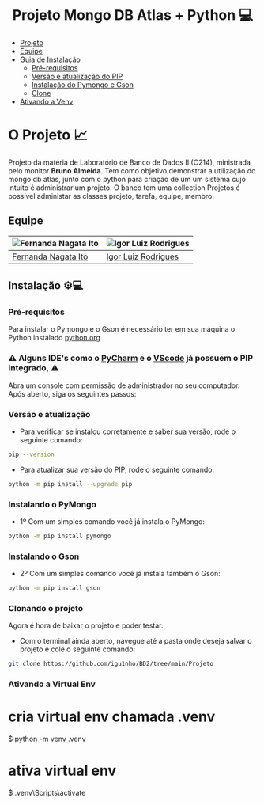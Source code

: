 <h1 align="center"> Projeto Mongo DB Atlas + Python 💻 </h1>

- [Projeto](#o-projeto-)
- [Equipe](#equipe)
- [Guia de Instalação](#instalação-)
   - [Pré-requisitos](#pré-requisitos)
   - [Versão e atualização do PIP](#versão-e-atualização)
   - [Instalação do Pymongo e Gson](#instalando-o-pymongo-gson)
   - [Clone](#clonando-o-projeto)
- [Ativando a Venv](#ativando-a-virual-env-)  

# O Projeto 📈
Projeto da matéria de Laboratório de Banco de Dados II (C214), ministrada pelo monitor **Bruno Almeida**. Tem como objetivo demonstrar a utilização do mongo db atlas, junto com o python para criação de um
um sistema cujo intuito é administrar um projeto. O banco tem uma collection Projetos é possível administar as classes projeto, tarefa, equipe, membro. 

## Equipe
| ![Fernanda Nagata Ito](https://avatars.githubusercontent.com/u/99490194?v=4) | ![Igor Luiz Rodrigues](https://avatars.githubusercontent.com/u/89806466?s=400&u=e8107d3d169b3775f289e49470b097b45d778d68&v=4) |
| --- | --- |
| [Fernanda Nagata Ito](https://github.com/FerNagata) | [Igor Luiz Rodrigues](https://github.com/igu1nho) |


## Instalação ⚙💻

### Pré-requisitos
Para instalar o Pymongo e o Gson é necessário ter em sua máquina o Python instalado <a href="https://www.python.org/">python.org</a>

### ⚠️ Alguns IDE's como o <a href="https://www.jetbrains.com/pt-br/pycharm/">PyCharm</a> e o <a href="https://www.code.visualstudio.com/ ">VScode</a> já possuem o PIP integrado, ⚠️<br>

Abra um console com permissão de administrador no seu computador.
Após aberto, siga os seguintes passos:

### Versão e atualização
- Para verificar se instalou corretamente e saber sua versão, rode o seguinte comando:
```bash
pip --version
```

- Para atualizar sua versão do PIP, rode o seguinte comando:
```bash
python -m pip install --upgrade pip
```

### Instalando o PyMongo
- 1º Com um simples comando você já instala o PyMongo:
```bash
python -m pip install pymongo
```
### Instalando o Gson
- 2º Com um simples comando você já instala também o Gson:
```bash
python -m pip install gson
```

### Clonando o projeto
Agora é hora de baixar o projeto e poder testar.
- Com o terminal ainda aberto, navegue até a pasta onde deseja salvar o projeto e cole o seguinte comando:
```bash
git clone https://github.com/igu1nho/BD2/tree/main/Projeto
```

### Ativando a Virtual Env
# cria virtual env chamada .venv
$ python -m venv .venv

# ativa virtual env
$ .venv\Scripts\activate
